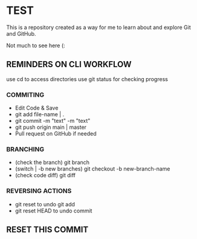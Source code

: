 # TEST

This is a repository created as a way for me to learn about and explore Git and GitHub.

Not much to see here (:

## REMINDERS ON CLI WORKFLOW

use cd to access directories
use git status for checking progress

### COMMITING
- Edit Code & Save
- git add file-name | .
- git commit -m "text" -m "text"
- git push origin main | master 
- Pull request on GitHub if needed

### BRANCHING
- (check the branch) git branch
- (switch | -b new branches) git checkout -b new-branch-name
- (check code diff) git diff

### REVERSING ACTIONS
- git reset to undo git add
- git reset HEAD to undo commit

## RESET THIS COMMIT